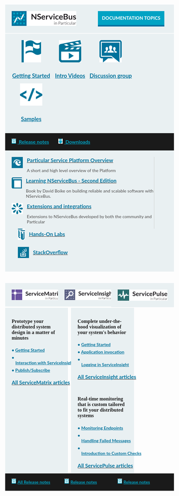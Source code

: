 <style>
	
  .small.button{
	line-height: 45px;
	font-size: 16px;
	padding-left: 15px;
	font-family: 'Lato',Bold;
	display: inline-block;
  }
  .small.button a{
	display: block;
	color: white;		
	line-height: 45px;
	width: 215px;
	background-color: #00a3c4;
	border-bottom: 5px solid #0071a0;
	clear: both;
	text-align: center;
	text-transform: uppercase;
	text-decoration: none;
	font-weight: 700;	
  }
  .small.button a:hover{
	background-color: #03AFF8;
  }
  .block.black a, .block.middle a, .productcolumn a {
    color: inherit;
	white-space: nowrap;
  }
  .block{
    width: 100%;
    background-color: rgb(233,240,242);
    padding: 21px;
    margin-bottom: 2px;
    font-family: 'Lato';
  }

  .block.top img, .productcolumn img {
    float: left;
  }
  .block.black img{
    float: inherit;
  }
  .block.top .button{
    float: right;
    width: 225px;
    font-size: 15px;
  }
  .block.middle .ic{
    min-width: 25%;
    float: left;
    text-align: center;
    font-size: 18px;
    font-weight: bold;
    line-height: 50px;
    color: rgb(0,114,156);
  }      
  .block.black{
    margin-top: -2px;
    margin-bottom: 0px;
    width: 100%;
    clear: both;
    background-color: rgb(26,26,26);
    font-size: 16px;
    font-weight: bold;
    padding-top: 13px;
    padding-bottom: 13px;
    line-height: 30px;
  }
  span.blue{
    color: rgb(0,163,196);
    padding-right: 30px;
    display: inline-block;
  }
  .block.black span img{
    padding-left: 0px;
    padding-right: 5px;
    margin-top: -3px;
  }
  .productcolumn .black{
    font-size: 14px;
  }
  .block .left2 {
    width: 60%;
    float: left;
    border-right: 2px solid rgb(218,222,222);
    min-width: 460px;
  }
  .block .right1 {
    float: left;
    padding-left: 20px;
  }
  .block .right1 h3{
    padding-top: 7px;
  }
  .block h2{
    clear: both;
    font-size: 20px !important;
    font-family: 'Dosis', Semibold;
    padding-bottom: 20px;
    margin-bottom: 0px;
    margin-top: 0px;
  }
  .block h3{
    font-weight: bold;
    font-size: 17px;
    margin-top: 0px;
    margin-bottom: 0px;
    color: rgb(0,114,156);
  }
  .block h4{
    font-size: 16px !important;
    font-family: 'Dosis', bold;
    font-weight: bold;
    margin-top: 0px;
  }
  .block h5{        
    color: rgb(0,114,156);
    font-size: 14px;
    font-weight: bold;
    padding-left: 28px;
    padding-top: 5px;
  }
  .block p{
    font-size: 14px;
    color: rgb(77,77,77);
  }
  .block .right1 img, .block .left2 img {
    float: left;
    margin: 0px 13px 23px 0px;
  }
  .productcolumn{
    width: 32%;
    margin-right: 2%;
    float: left;        
  }
  .productcolumn.header{
    margin-top: 35px;        
  }
  .productcolumn.last{
    margin-right: 0px;
  }
  .productcolumnc{
    overflow: hidden;
    clear: both;
  }
  .productcolumnc .productcolumn{
    padding-bottom: 1000px;
    margin-bottom: -1000px;
  }
  
  .productcolumnc ul {
    list-style: none;
    margin-left: 0px;
    padding-left: 0px;
  }
  .productcolumnc li {
    color: rgb(0,114,156) !important;
    font-size: 14px;
    font-weight: bold;
    padding-bottom: 7px;
    padding-left: 12px;
    text-indent: -12px;
  }
  .productcolumnc li:before{
    content: "• ";
    color: rgb(0,114,156);
  }
</style>

<div class="block top">
  <a href="/nservicebus"><img src="/home/nservicebus.png" style="max-width: 43%" /></a>
  <div class="small button">
    <a class="blue" href="/nservicebus/">Documentation topics</a>
  </div>
  <div style="clear: both"></div>
</div>
<div class="block middle">
  <div class="ic">
    <a href="/samples/step-by-step/" class="img">
      <img src="/home/getting-started.png" /><br/>
      Getting Started
    </a>
  </div>
  <div class="ic">
    <a href="http://particular.net/Videos-and-Presentations" class="img">
      <img src="/home/intro-videos.png" /><br/>
      Intro Videos
    </a>
  </div>
  <div class="ic">
    <a href="https://groups.google.com/forum/#!forum/particularsoftware" class="img">
      <img src="/home/discussion-large.png" /><br/>
      Discussion group
    </a>
  </div>
  <div class="ic">
    <a href="/samples/" class="img rarr">
      <img src="/home/samples.png" /><br/>
      Samples
    </a>
  </div>
  <div style="clear: both"></div>
</div>
<div class="block black">
  <span class="blue"><a href="https://github.com/Particular/NServiceBus/releases"><img src="/home/release-notes.png" /> Release notes</a></span><span class="blue"><a href="http://particular.net/downloads"><img src="/home/download.png" /> Downloads</a></span>
</div>
<div class="block middle">
<div class="left2">
    <a href="/platform/" class="img">
      <img src="/home/platform-small.png" />
      <h3>Particular Service Platform Overview</h3>
    </a>
    <p>A short and high level overview of the Platform</p>
    <div style="clear: both"></div>
    <a href="https://www.packtpub.com/application-development/learning-nservicebus-second-edition" class="img">
      <img src="/home/book.png" />
      <h3>Learning NServiceBus - Second Edition</h3>
    </a>
    <p>Book by David Boike on building reliable and scalable software with NServiceBus.</p>
    <div style="clear: both"></div>
    <a href="/platform/extensions.md" class="img">
      <img src="/home/extensions-small.png" />
      <h3>Extensions and integrations</h3>
    </a>
    <p>Extensions to NServiceBus developed by both the community and Particular</p>
    <div style="clear: both"></div>
  </div>
  <div class="right1">
    <a href="http://particular.net/HandsOnLabs" class="img">
      <img src="/home/hand-on-labs-small.png" />
      <h3>Hands-On Labs</h3>
    </a>
    <div style="clear: both"></div>
    <a href="http://stackoverflow.com/questions/tagged/nservicebus" class="img">
      <img src="/home/stackoverflow-big.png" />
      <h3>StackOverflow</h3>
    </a>
    <div style="clear: both"></div>
  </div>
  <div style="clear: both"></div>
</div>
<div class="productcolumn header">
  <div class="block top">
    <a href="/servicematrix/">
      <img src="/home/servicematrix.png" />
    </a>
    <div style="clear: both"></div>
  </div>
</div>
<div class="productcolumn header">
  <div class="block top">
    <a href="/serviceinsight/">
      <img src="/home/serviceinsight.png" />
    </a>
    <div style="clear: both"></div>
  </div>
</div>
<div class="productcolumn header last">
  <div class="block top">
    <a href="/servicepulse/">
      <img src="/home/servicepulse.png" />
    </a>
    <div style="clear: both"></div>
  </div>
</div>
<div class="productcolumnc">
  <div class="productcolumn block">
    <p><h4>Prototype your distributed system design in a matter of minutes</h4></p>
    <ul>
      <li><a href="/servicematrix/getting-started-with-servicematrix-2.0.md">Getting Started</a></li>
      <li><a href="/servicematrix/servicematrix-serviceinsight.md">Interaction with ServiceInsight</a></li>
      <li><a href="/servicematrix/getting-started-with-nservicebus-using-servicematrix-2.0-publish-subscribe.md">Publish/Subscribe</a></li></ul><a href="/servicematrix/"><h3>All ServiceMatrix articles</h3></a><br/>
   <div style="clear: both"></div>
  </div>
  <div class="productcolumn block">
    <p><h4>Complete under-the-hood visualization of your system's behavior</h4></p>
    <ul>
      <li><a href="/serviceinsight/getting-started-overview.md">Getting Started</a></li>
      <li><a href="/serviceinsight/application-invocation.md">Application invocation</a></li>
      <li><a href="/serviceinsight/how-logging-works.md">Logging in ServiceInsight</a></li></ul>
      <a href="/serviceinsight/"><h3>All ServiceInsight articles</h3></a><br/>
    <div style="clear: both"></div>
  </div>
  <div class="productcolumn last block">
    <p><h4>Real-time monitoring that is custom tailored to fit your distributed systems</h4></p>
    <ul>
      <li><a href="/servicepulse/intro-endpoints-heartbeats.md">Monitoring Endpoints</a></li>
      <li><a href="/servicepulse/intro-failed-messages.md">Handling Failed Messages</a></li>
      <li><a href="/servicepulse/intro-endpoints-custom-checks.md">Introduction to Custom Checks</a></li></ul>
      <a href="/servicepulse/"><h3>All ServicePulse articles</h3></a><br/>
    <div style="clear: both"></div>
  </div>
</div>
<div class="productcolumn">
  <div class="block black">
    <span class="blue"><a href="https://github.com/Particular/ServiceMatrix/releases"><img src="/home/release-notes.png" />All Release notes</a></span>
  </div>
</div>
<div class="productcolumn">
  <div class="block black">
    <span class="blue"><a href="https://github.com/Particular/ServiceInsight/releases"><img src="/home/release-notes.png" />Release notes</a></span>
  </div>
</div>
<div class="productcolumn last">
  <div class="block black">
    <span class="blue"><a href="https://github.com/Particular/ServicePulse/releases"><img src="/home/release-notes.png" />Release notes</a></span>
  </div>
</div>
<div style="clear: both; padding-top: 35px"></div>
